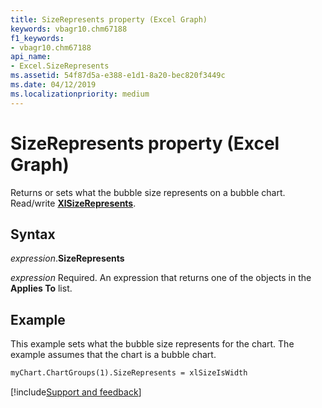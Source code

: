 ```yaml
---
title: SizeRepresents property (Excel Graph)
keywords: vbagr10.chm67188
f1_keywords:
- vbagr10.chm67188
api_name:
- Excel.SizeRepresents
ms.assetid: 54f87d5a-e388-e1d1-8a20-bec820f3449c
ms.date: 04/12/2019
ms.localizationpriority: medium
---
```



# SizeRepresents property (Excel Graph)

Returns or sets what the bubble size represents on a bubble chart. Read/write **[XlSizeRepresents](excel.xlsizerepresents.md)**.

## Syntax

_expression_.**SizeRepresents**

_expression_ Required. An expression that returns one of the objects in the **Applies To** list.

## Example

This example sets what the bubble size represents for the chart. The example assumes that the chart is a bubble chart.

```vb
myChart.ChartGroups(1).SizeRepresents = xlSizeIsWidth
```

[!include[Support and feedback](~/includes/feedback-boilerplate.md)]
